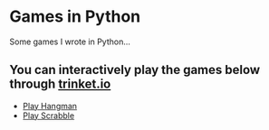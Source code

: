 # Games in Python
Some games I wrote in Python...

## You can interactively play the games below through [trinket.io](https://trinket.io/)
- [Play Hangman](https://trinket.io/python/0ea6511220?outputOnly=true&runOption=run&showInstructions=true)
- [Play Scrabble](https://trinket.io/python/319274c77f?outputOnly=true&runOption=run)
